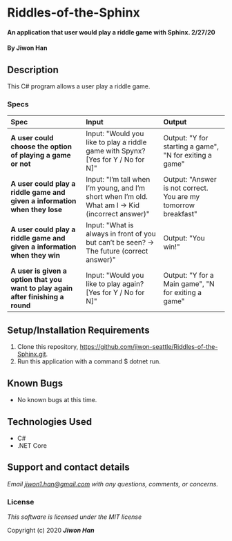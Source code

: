 # Riddles-of-the-Sphinx

#### An application that user would play a riddle game with Sphinx. 2/27/20

#### By **Jiwon Han**

## Description

This C# program allows a user play a riddle game. 

### Specs
| Spec | Input | Output |
| :-------------     | :------------- | :------------- |
| **A user could choose the option of playing a game or not** | Input: "Would you like to play a riddle game with Spynx? [Yes for Y / No for N]" | Output: "Y for starting a game", "N for exiting a game" |
| **A user could play a riddle game and given a information when they lose** | Input: "I’m tall when I’m young, and I’m short when I’m old. What am I -> Kid (incorrect answer)"  | Output: "Answer is not correct. You are my tomorrow breakfast" |
| **A user could play a riddle game and given a information when they win** | Input: "What is always in front of you but can’t be seen? -> The future (correct answer)"  | Output: "You win!" |
| **A user is given a option that you want to play again after finishing a round** | Input: "Would you like to play again? [Yes for Y / No for N]"  | Output: "Y for a Main game", "N for exiting a game" |

## Setup/Installation Requirements
1. Clone this repository, https://github.com/jiwon-seattle/Riddles-of-the-Sphinx.git.
3. Run this application with a command $ dotnet run. 

## Known Bugs
* No known bugs at this time.

## Technologies Used
* C#
* .NET Core

## Support and contact details

_Email jiwon1.han@gmail.com with any questions, comments, or concerns._

### License

*This software is licensed under the MIT license*

Copyright (c) 2020 **_Jiwon Han_**

